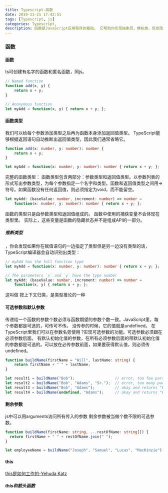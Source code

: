 ```yaml
---
title: Typescript-函数
date: 2019-11-21 17:42:51
tags: [Typescript, js]
categories: Typescript,
description: 函数是JavaScript应用程序的基础。 它帮助你实现抽象层，模拟类，信息隐藏和模块。 在TypeScript里，虽然已经支持类，命名空间和模块，但函数仍然是主要的定义 行为的地方。 TypeScript为JavaScript函数添加了额外的功能，让我们可以更容易地使用。
---
```


### 函数

#### 函数
ts可创建有名字的函数和匿名函数，同js。

```javascript
// Named function
function add(x, y) {
    return x + y;
}

// Anonymous function
let myAdd = function(x, y) { return x + y; };

```
#### 函数类型
我们可以给每个参数添加类型之后再为函数本身添加返回值类型。 TypeScript能够根据返回语句自动推断出返回值类型，因此我们通常省略它。

```typescript
function add(x: number, y: number): number {
    return x + y;
}

let myAdd = function(x: number, y: number): number { return x + y; };
```
完整的函数类型：
函数类型包含两部分：参数类型和返回值类型。以参数列表的形式写出参数类型，为每个参数指定一个名字和类型。函数和返回值类型之间用=>符号。如果函数没有任何返回值，则必须指定为void，而不能留空。
```typescript
let myAdd: (baseValue: number, increment: number) => number =
    function(x: number, y: number): number { return x + y; };
```
函数的类型只是由参数类型和返回值组成的。 函数中使用的捕获变量不会体现在类型里。 实际上，这些变量是函数的隐藏状态并不是组成API的一部分。

##### 推断类型

，你会发现如果你在赋值语句的一边指定了类型但是另一边没有类型的话，TypeScript编译器会自动识别出类型：
```typescript
// myAdd has the full function type
let myAdd = function(x: number, y: number): number { return x + y; };

// The parameters `x` and `y` have the type number
let myAdd: (baseValue: number, increment: number) => number =
    function(x, y) { return x + y; };
```
这叫做 按上下文归类，是类型推论的一种

#### 可选参数和默认参数
传递给一个函数的参数个数必须与函数期望的参数个数一致。JavaScript里，每个参数都是可选的，可传可不传。 没传参的时候，它的值就是undefined。 在TypeScript里我们可以在参数名旁使用 ?实现可选参数的功能。可选参数必须跟在必须参数后面。
有默认初始化值的参数，在所有必须参数后面的带默认初始化值的参数都是可选的。可以放在必传参数前面，如果要获得默认值，则必须传undefined。
```typescript
function buildName(firstName = "Will", lastName: string) {
    return firstName + " " + lastName;
}

let result1 = buildName("Bob");                  // error, too few parameters
let result2 = buildName("Bob", "Adams", "Sr.");  // error, too many parameters
let result3 = buildName("Bob", "Adams");         // okay and returns "Bob Adams"
let result4 = buildName(undefined, "Adams");     // okay and returns "Will Adams"
```

#### 剩余参数
js中可以用arguments访问所有传入的参数
剩余参数被当做个数不限的可选参数。
```typescript
function buildName(firstName: string, ...restOfName: string[]) {
  return firstName + " " + restOfName.join(" ");
}

let employeeName = buildName("Joseph", "Samuel", "Lucas", "MacKinzie");
```
#### this

[this是如何工作的-Yehuda Katz](https://yehudakatz.com/2011/08/11/understanding-javascript-function-invocation-and-this/)

##### this和箭头函数
